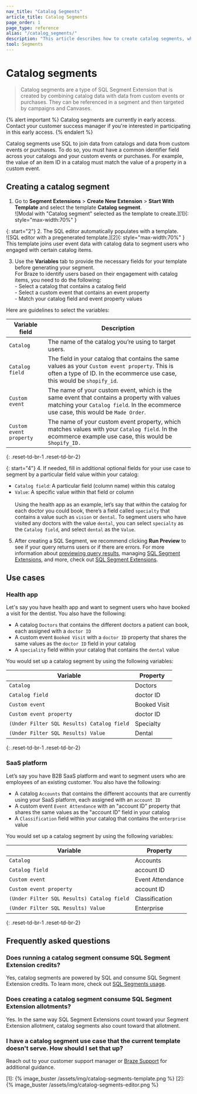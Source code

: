 ```yaml
---
nav_title: "Catalog Segments"
article_title: Catalog Segments
page_order: 1
page_type: reference
alias: "/catalog_segments/"
description: "This article describes how to create catalog segments, which use catalog data in SQL Segment Extensions to build audiences of users."
tool: Segments
---
```


# Catalog segments

> Catalog segments are a type of SQL Segment Extension that is created by combining catalog data with data from custom events or purchases. They can be referenced in a segment and then targeted by campaigns and Canvases. 

{% alert important %}
Catalog segments are currently in early access. Contact your customer success manager if you're interested in participating in this early access.
{% endalert %}

Catalog segments use SQL to join data from catalogs and data from custom events or purchases. To do so, you must have a common identifier field across your catalogs and your custom events or purchases. For example, the value of an item ID in a catalog must match the value of a property in a custom event.

## Creating a catalog segment

1. Go to **Segment Extensions** > **Create New Extension** > **Start With Template** and select the template **Catalog segment**. <br>![Modal with "Catalog segment" selected as the template to create.][1]{: style="max-width:70%" }

{: start="2"}
2. The SQL editor automatically populates with a template. <br>![SQL editor with a pregenerated template.][2]{: style="max-width:70%" }<br>This template joins user event data with catalog data to segment users who engaged with certain catalog items.

3. Use the **Variables** tab to provide the necessary fields for your template before generating your segment. <br>For Braze to identify users based on their engagement with catalog items, you need to do the following: <br> - Select a catalog that contains a catalog field <br> - Select a custom event that contains an event property <br> - Match your catalog field and event property values

Here are guidelines to select the variables:

| Variable field | Description |
| --- | --- |
| `Catalog` | The name of the catalog you’re using to target users. |
| `Catalog field`| The field in your catalog that contains the same values as your `Custom event property`. This is often a type of ID. In the ecommerce use case, this would be `shopify_id`. |
| `Custom event` | The name of your custom event, which is the same event that contains a property with values matching your `Catalog field`. In the ecommerce use case, this would be `Made Order`. |
| `Custom event property` | The name of your custom event property, which matches values with your `Catalog field`. In the ecommerce example use case, this would be `Shopify_ID.`|
{: .reset-td-br-1 .reset-td-br-2}

{: start="4"}
4. If needed, fill in additional optional fields for your use case to segment by a particular field value within your catalog:
- `Catalog field`: A particular field (column name) within this catalog
- `Value`: A specific value within that field or column <br><br> Using the health app as an example, let’s say that within the catalog for each doctor you could book, there’s a field called `specialty` that contains a value such as `vision` or `dental`. To segment users who have visited any doctors with the value `dental`, you can select `specialty` as the `Catalog field`, and select `dental` as the `Value`.

5. After creating a SQL Segment, we recommend clicking **Run Preview** to see if your query returns users or if there are errors. For more information about [previewing query results]({{site.baseurl}}/user_guide/engagement_tools/segments/sql_segments/#previewing-results), managing [SQL Segment Extensions]({{site.baseurl}}/user_guide/engagement_tools/segments/sql_segments/#managing-sql-segment-extensions), and more, check out [SQL Segment Extensions]({{site.baseurl}}/user_guide/engagement_tools/segments/sql_segments/). 

## Use cases

### Health app

Let's say you have health app and want to segment users who have booked a visit for the dentist. You also have the following:

- A catalog `Doctors` that contains the different doctors a patient can book, each assigned with a `doctor ID`
- A custom event `Booked Visit` with a `doctor ID` property that shares the same values as the `doctor ID` field in your catalog
- A `speciality` field within your catalog that contains the `dental` value

You would set up a catalog segment by using the following variables:

| Variable | Property |
| --- | --- |
| `Catalog`| Doctors |
| `Catalog field` | doctor ID |
| `Custom event`| Booked Visit|
| `Custom event property` | doctor ID |
| `(Under Filter SQL Results) Catalog field` | Specialty |
| `(Under Filter SQL Results) Value`| Dental |
{: .reset-td-br-1 .reset-td-br-2}

### SaaS platform

Let’s say you have B2B SaaS platform and want to segment users who are employees of an existing customer. You also have the following:

- A catalog `Accounts` that contains the different accounts that are currently using your SaaS platform, each assigned with an `account ID`
- A custom event `Event Attendance` with an "account ID" property that shares the same values as the "account ID" field in your catalog
- A `Classification` field within your catalog that contains the `enterprise` value

You would set up a catalog segment by using the following variables:

| Variable | Property |
| --- | --- |
| `Catalog` | Accounts |
| `Catalog field `| account ID |
| `Custom event` | Event Attendance |
| `Custom event property` | account ID |
| `(Under Filter SQL Results) Catalog field` | Classification |
| `(Under Filter SQL Results) Value` | Enterprise |
{: .reset-td-br-1 .reset-td-br-2}

## Frequently asked questions

### Does running a catalog segment consume SQL Segment Extension credits?

Yes, catalog segments are powered by SQL and consume SQL Segment Extension credits. To learn more, check out [SQL Segments usage]({{site.baseurl}}/user_guide/engagement_tools/segments/sql_segments#monitoring-your-sql-segments-usage).

### Does creating a catalog segment consume SQL Segment Extension allotments?

Yes. In the same way SQL Segment Extensions count toward your Segment Extension allotment, catalog segments also count toward that allotment.

### I have a catalog segment use case that the current template doesn't serve. How should I set that up?

Reach out to your customer support manager or [Braze Support]({{site.baseurl}}/help/support/) for additional guidance.

[1]: {% image_buster /assets/img/catalog-segments-template.png %}
[2]: {% image_buster /assets/img/catalog-segments-editor.png %}

